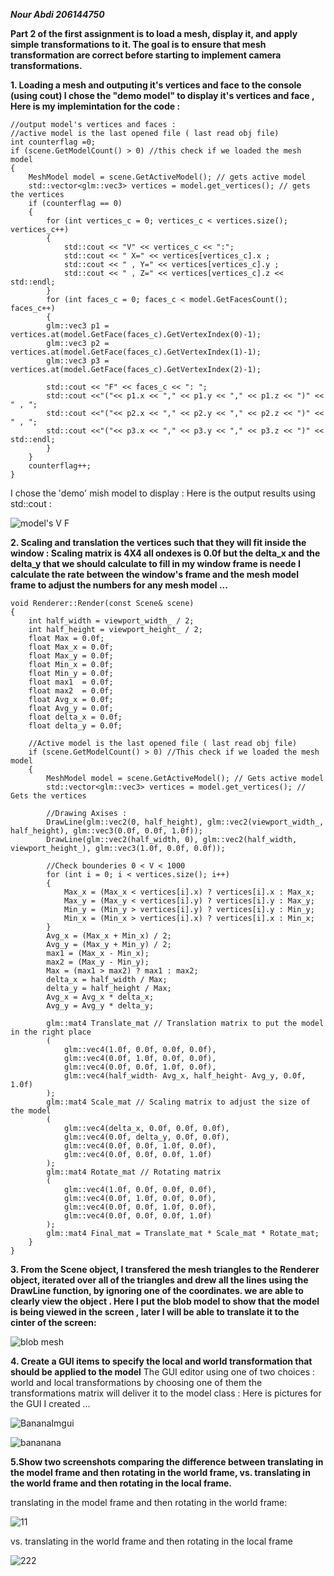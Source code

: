 ***Nour Abdi 206144750***

**Part 2 of the first assignment is to load a mesh, display it, and apply simple transformations
to it. The goal is to ensure that mesh transformation are correct before starting to implement
camera transformations.**

**1. Loading a mesh and outputing it's vertices and face to the console (using cout)
I chose the "demo model" to display it's vertices and face , Here is my implemintation for the code :**
```
//output model's vertices and faces :
//active model is the last opened file ( last read obj file)
int counterflag =0;
if (scene.GetModelCount() > 0) //this check if we loaded the mesh model
{
	MeshModel model = scene.GetActiveModel(); // gets active model 
	std::vector<glm::vec3> vertices = model.get_vertices(); // gets the vertices
	if (counterflag == 0)
	{
		for (int vertices_c = 0; vertices_c < vertices.size(); vertices_c++)
		{
			std::cout << "V" << vertices_c << ":";
			std::cout << " X=" << vertices[vertices_c].x ;
			std::cout << " , Y=" << vertices[vertices_c].y ;
			std::cout << " , Z=" << vertices[vertices_c].z << std::endl;
		}
		for (int faces_c = 0; faces_c < model.GetFacesCount(); faces_c++)
		{
		glm::vec3 p1 = vertices.at(model.GetFace(faces_c).GetVertexIndex(0)-1);
		glm::vec3 p2 = vertices.at(model.GetFace(faces_c).GetVertexIndex(1)-1);
		glm::vec3 p3 = vertices.at(model.GetFace(faces_c).GetVertexIndex(2)-1);

		std::cout << "F" << faces_c << ": ";
		std::cout <<"("<< p1.x << "," << p1.y << "," << p1.z << ")" << " , ";
		std::cout <<"("<< p2.x << "," << p2.y << "," << p2.z << ")" << " , ";
		std::cout <<"("<< p3.x << "," << p3.y << "," << p3.z << ")" << std::endl;
		}
	}
	counterflag++;
}
```
I chose the 'demo' mish model to display : Here is the output results using std::cout :

![model's V F](https://user-images.githubusercontent.com/34486030/98798182-3e6ad000-2416-11eb-8186-52ebd1dd49c9.png)

**2. Scaling and translation the vertices such that they will fit inside the window :
Scaling matrix is 4X4 all ondexes is 0.0f but the delta_x and the delta_y that we should calculate to fill in my window frame is neede
I calculate the rate between the window's frame and the mesh model frame to adjust the numbers for any mesh model ...**
```
void Renderer::Render(const Scene& scene)
{
	int half_width = viewport_width_ / 2;
	int half_height = viewport_height_ / 2;
	float Max = 0.0f;
	float Max_x = 0.0f;
	float Max_y = 0.0f;
	float Min_x = 0.0f;
	float Min_y = 0.0f;
	float max1	= 0.0f;
	float max2	= 0.0f;
	float Avg_x	= 0.0f;
	float Avg_y	= 0.0f;
	float delta_x = 0.0f;
	float delta_y = 0.0f;

	//Active model is the last opened file ( last read obj file)
	if (scene.GetModelCount() > 0) //This check if we loaded the mesh model
	{
		MeshModel model = scene.GetActiveModel(); // Gets active model 
		std::vector<glm::vec3> vertices = model.get_vertices(); // Gets the vertices

		//Drawing Axises :
		DrawLine(glm::vec2(0, half_height), glm::vec2(viewport_width_, half_height), glm::vec3(0.0f, 0.0f, 1.0f));
		DrawLine(glm::vec2(half_width, 0), glm::vec2(half_width, viewport_height_), glm::vec3(1.0f, 0.0f, 0.0f));

		//Check bounderies 0 < V < 1000
		for (int i = 0; i < vertices.size(); i++)
		{
			Max_x = (Max_x < vertices[i].x) ? vertices[i].x : Max_x;
			Max_y = (Max_y < vertices[i].y) ? vertices[i].y : Max_y;
			Min_y = (Min_y > vertices[i].y) ? vertices[i].y : Min_y;
			Min_x = (Min_x > vertices[i].x) ? vertices[i].x : Min_x;
		}
		Avg_x = (Max_x + Min_x) / 2;
		Avg_y = (Max_y + Min_y) / 2;
		max1 = (Max_x - Min_x);
		max2 = (Max_y - Min_y);
		Max = (max1 > max2) ? max1 : max2;
		delta_x = half_width / Max;
		delta_y = half_height / Max;
		Avg_x = Avg_x * delta_x;
		Avg_y = Avg_y * delta_y;

		glm::mat4 Translate_mat // Translation matrix to put the model in the right place
		(
			glm::vec4(1.0f, 0.0f, 0.0f, 0.0f),
			glm::vec4(0.0f, 1.0f, 0.0f, 0.0f),
			glm::vec4(0.0f, 0.0f, 1.0f, 0.0f),
			glm::vec4(half_width- Avg_x, half_height- Avg_y, 0.0f, 1.0f)
		);
		glm::mat4 Scale_mat // Scaling matrix to adjust the size of the model
		(
			glm::vec4(delta_x, 0.0f, 0.0f, 0.0f),
			glm::vec4(0.0f, delta_y, 0.0f, 0.0f),
			glm::vec4(0.0f, 0.0f, 1.0f, 0.0f),
			glm::vec4(0.0f, 0.0f, 0.0f, 1.0f)
		);
		glm::mat4 Rotate_mat // Rotating matrix 
		(
			glm::vec4(1.0f, 0.0f, 0.0f, 0.0f),
			glm::vec4(0.0f, 1.0f, 0.0f, 0.0f),
			glm::vec4(0.0f, 0.0f, 1.0f, 0.0f),
			glm::vec4(0.0f, 0.0f, 0.0f, 1.0f)
		);
		glm::mat4 Final_mat = Translate_mat * Scale_mat * Rotate_mat;
	}
}
```

**3. From the Scene object, I transfered the mesh triangles to the Renderer object, iterated over
all of the triangles and drew all the lines using the DrawLine function, by ignoring one of
the coordinates. we are able to clearly view the object .
Here I put the blob model to show that the model is being viewed in the screen ,
later I will be able to translate it to the cinter of the screen:**

![blob mesh](https://user-images.githubusercontent.com/34486030/98930727-b0f6b100-24e5-11eb-8058-79d404309395.png)

**4. Create a GUI items to specify the local and world transformation that should be applied
to the model**
The GUI editor using one of two choices :
world and local transformations 
by choosing one of them the transformations matrix will deliver it to the model class :
Here is pictures for the GUI I created ...

![BananaImgui](https://user-images.githubusercontent.com/34486030/99217802-94a68d00-27e1-11eb-9617-46d95a06f6a5.png)

![bananana](https://user-images.githubusercontent.com/34486030/99251971-e4ec1200-2816-11eb-99e4-60a0801f472c.png)

**5.Show two screenshots comparing the difference between translating in the model frame and then
rotating in the world frame, vs. translating in the world frame and then rotating in the
local frame.**

translating in the model frame and then rotating in the world frame:

![11](https://user-images.githubusercontent.com/34486030/99251945-d867b980-2816-11eb-87e4-2d72be23c066.png)

vs. translating in the world frame and then rotating in the local frame

![222](https://user-images.githubusercontent.com/34486030/99252029-00571d00-2817-11eb-9be8-b85709e76bb5.png)






